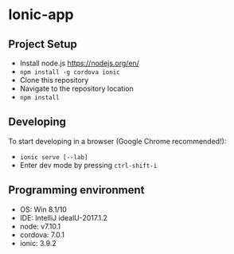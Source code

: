 # Ionic-app

## Project Setup
- Install node.js https://nodejs.org/en/
- ```npm install -g cordova ionic```
- Clone this repository
- Navigate to the repository location
- ```npm install```

## Developing
To start developing in a browser (Google Chrome recommended!):
- ```ionic serve [--lab]```
- Enter dev mode by pressing ```ctrl-shift-i```

## Programming environment
- OS: Win 8.1/10
- IDE: IntelliJ idealU-2017.1.2
- node: v7.10.1
- cordova: 7.0.1
- ionic: 3.9.2
